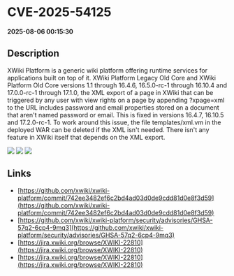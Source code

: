 # CVE-2025-54125

**2025-08-06 00:15:30**

## Description
XWiki Platform is a generic wiki platform offering runtime services for applications built on top of it. XWiki Platform Legacy Old Core and XWiki Platform Old Core versions 1.1 through 16.4.6, 16.5.0-rc-1 through 16.10.4 and 17.0.0-rc-1 through 17.1.0, the XML export of a page in XWiki that can be triggered by any user with view rights on a page by appending ?xpage=xml to the URL includes password and email properties stored on a document that aren't named password or email. This is fixed in versions 16.4.7, 16.10.5 and 17.2.0-rc-1. To work around this issue, the file templates/xml.vm in the deployed WAR can be deleted if the XML isn't needed. There isn't any feature in XWiki itself that depends on the XML export.

![](https://img.shields.io/static/v1?label=Score&message=8.7&color=red)
![](https://img.shields.io/static/v1?label=Severity&message=HIGH&color=red)
![](https://img.shields.io/static/v1?label=CWE&message=Exposure&color=green)

## Links
- [https://github.com/xwiki/xwiki-platform/commit/742ee3482ef6c2bd4ad03d0de9cdd81d0e8f3d59](https://github.com/xwiki/xwiki-platform/commit/742ee3482ef6c2bd4ad03d0de9cdd81d0e8f3d59)
- [https://github.com/xwiki/xwiki-platform/security/advisories/GHSA-57q2-6cp4-9mq3](https://github.com/xwiki/xwiki-platform/security/advisories/GHSA-57q2-6cp4-9mq3)
- [https://jira.xwiki.org/browse/XWIKI-22810](https://jira.xwiki.org/browse/XWIKI-22810)
- [https://jira.xwiki.org/browse/XWIKI-22810](https://jira.xwiki.org/browse/XWIKI-22810)
